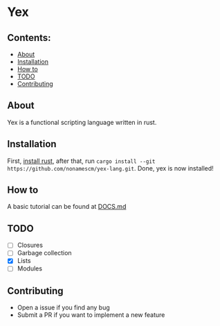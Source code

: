 # Yex

## Contents:

  * [About](#about)
  * [Installation](#installation)
  * [How to](#how-to)
  * [TODO](#todo)
  * [Contributing](#contributing)

## About

Yex is a functional scripting language written in rust. <!--TODO: More information-->

## Installation

First, [install rust](https://doc.rust-lang.org/book/ch01-01-installation.html),
after that, run `cargo install --git https://github.com/nonamescm/yex-lang.git`.
Done, yex is now installed!

## How to

A basic tutorial can be found at [DOCS.md](/DOCS.md)

## TODO
  * [ ] Closures
  * [ ] Garbage collection
  * [x] Lists
  * [ ] Modules

## Contributing
  * Open a issue if you find any bug
  * Submit a PR if you want to implement a new feature
